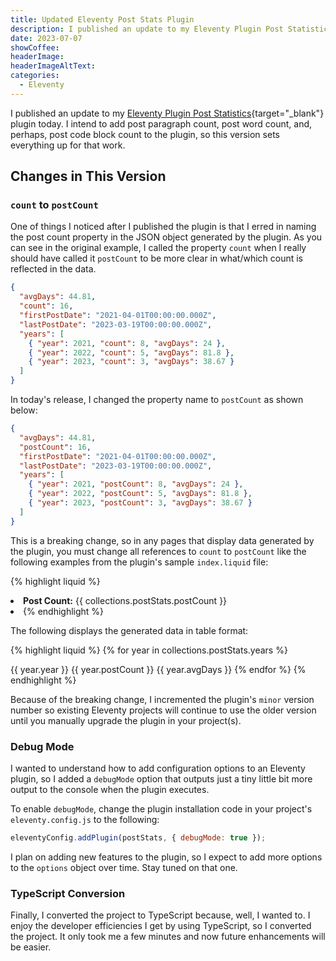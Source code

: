 ```yaml
---
title: Updated Eleventy Post Stats Plugin
description: I published an update to my Eleventy Plugin Post Statistics plugin this morning and this article explains what changed.
date: 2023-07-07
showCoffee: 
headerImage: 
headerImageAltText: 
categories:
  - Eleventy
---
```


I published an update to my [Eleventy Plugin Post Statistics](https://github.com/johnwargo/eleventy-plugin-post-stats){target="_blank"} plugin today. I intend to add post paragraph count, post word count, and, perhaps, post code block count to the plugin, so this version sets everything up for that work.

## Changes in This Version

### `count` to `postCount`

One of things I noticed after I published the plugin is that I erred in naming the post count property in the JSON object generated by the plugin. As you can see in the original example, I called the property `count` when I really should have called it `postCount` to be more clear in what/which count is reflected in the data.

```json
{
  "avgDays": 44.81,
  "count": 16,
  "firstPostDate": "2021-04-01T00:00:00.000Z",
  "lastPostDate": "2023-03-19T00:00:00.000Z",
  "years": [
    { "year": 2021, "count": 8, "avgDays": 24 },
    { "year": 2022, "count": 5, "avgDays": 81.8 },
    { "year": 2023, "count": 3, "avgDays": 38.67 }
  ]
}
```

In today's release, I changed the property name to `postCount` as shown below:

```json
{
  "avgDays": 44.81,
  "postCount": 16,
  "firstPostDate": "2021-04-01T00:00:00.000Z",
  "lastPostDate": "2023-03-19T00:00:00.000Z",
  "years": [
    { "year": 2021, "postCount": 8, "avgDays": 24 },
    { "year": 2022, "postCount": 5, "avgDays": 81.8 },
    { "year": 2023, "postCount": 3, "avgDays": 38.67 }
  ]
}
```

This is a breaking change, so in any pages that display data generated by the plugin, you must change all references to `count` to `postCount` like the following examples from the plugin's sample `index.liquid` file:

{% highlight liquid %}
<li>
  <strong>Post Count:</strong>
  {{ collections.postStats.postCount }}</li>
<li>
{% endhighlight %}

The following displays the generated data in table format:

{% highlight liquid %}
 {% for year in collections.postStats.years %}
  <tr>
    <td>{{ year.year }}</td>
    <td>{{ year.postCount }}</td>
    <td>{{ year.avgDays }}</td>
  </tr>
{% endfor %}
{% endhighlight %}

Because of the breaking change, I incremented the plugin's `minor` version number so existing Eleventy projects will continue to use the older version until you manually upgrade the plugin in your project(s).

### Debug Mode

I wanted to understand how to add configuration options to an Eleventy plugin, so I added a `debugMode` option that outputs just a tiny little bit more output to the console when the plugin executes.  

To enable `debugMode`, change the plugin installation code in your project's `eleventy.config.js` to the following:

```js
eleventyConfig.addPlugin(postStats, { debugMode: true });
```

I plan on adding new features to the plugin, so I expect to add more options to the `options` object over time. Stay tuned on that one.

### TypeScript Conversion

Finally, I converted the project to TypeScript because, well, I wanted to. I enjoy the developer efficiencies I get by using TypeScript, so I converted the project. It only took me a few minutes and now future enhancements will be easier.

